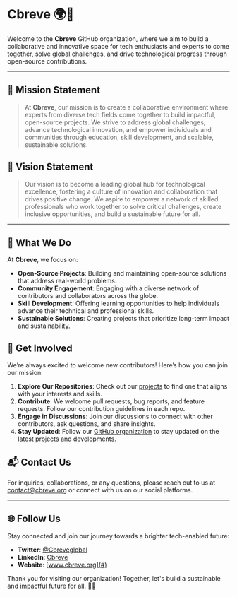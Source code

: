 # Cbreve 🌍🚀

Welcome to the **Cbreve** GitHub organization, where we aim to build a collaborative and innovative space for tech enthusiasts and experts to come together, solve global challenges, and drive technological progress through open-source contributions.

---

## 📜 Mission Statement

> At **Cbreve**, our mission is to create a collaborative environment where experts from diverse tech fields come together to build impactful, open-source projects. We strive to address global challenges, advance technological innovation, and empower individuals and communities through education, skill development, and scalable, sustainable solutions.

## 🌅 Vision Statement

> Our vision is to become a leading global hub for technological excellence, fostering a culture of innovation and collaboration that drives positive change. We aspire to empower a network of skilled professionals who work together to solve critical challenges, create inclusive opportunities, and build a sustainable future for all.

---

## 🔧 What We Do

At **Cbreve**, we focus on:
- **Open-Source Projects**: Building and maintaining open-source solutions that address real-world problems.
- **Community Engagement**: Engaging with a diverse network of contributors and collaborators across the globe.
- **Skill Development**: Offering learning opportunities to help individuals advance their technical and professional skills.
- **Sustainable Solutions**: Creating projects that prioritize long-term impact and sustainability.

## 🤝 Get Involved

We’re always excited to welcome new contributors! Here’s how you can join our mission:
1. **Explore Our Repositories**: Check out our [projects](#) to find one that aligns with your interests and skills.
2. **Contribute**: We welcome pull requests, bug reports, and feature requests. Follow our contribution guidelines in each repo.
3. **Engage in Discussions**: Join our discussions to connect with other contributors, ask questions, and share insights.
4. **Stay Updated**: Follow our [GitHub organization](#) to stay updated on the latest projects and developments.

## 📬 Contact Us

For inquiries, collaborations, or any questions, please reach out to us at [contact@cbreve.org](mailto:cbreveglobal@gmail.com) or connect with us on our social platforms.

---

## 🌐 Follow Us

Stay connected and join our journey towards a brighter tech-enabled future:

- **Twitter**: [@Cbreveglobal]()
- **LinkedIn**: [Cbreve](https://www.linkedin.com/company/cbreve/)
- **Website**: [www.cbreve.org](#)

Thank you for visiting our organization! Together, let's build a sustainable and impactful future for all. 🌱✨
